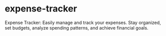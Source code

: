 # expense-tracker
Expense Tracker: Easily manage and track your expenses. Stay organized, set budgets, analyze spending patterns, and achieve financial goals.
